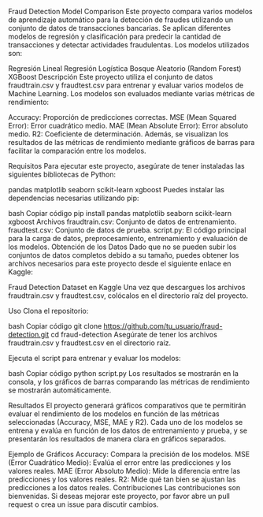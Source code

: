Fraud Detection Model Comparison
Este proyecto compara varios modelos de aprendizaje automático para la detección de fraudes utilizando un conjunto de datos de transacciones bancarias. Se aplican diferentes modelos de regresión y clasificación para predecir la cantidad de transacciones y detectar actividades fraudulentas. Los modelos utilizados son:

Regresión Lineal
Regresión Logística
Bosque Aleatorio (Random Forest)
XGBoost
Descripción
Este proyecto utiliza el conjunto de datos fraudtrain.csv y fraudtest.csv para entrenar y evaluar varios modelos de Machine Learning. Los modelos son evaluados mediante varias métricas de rendimiento:

Accuracy: Proporción de predicciones correctas.
MSE (Mean Squared Error): Error cuadrático medio.
MAE (Mean Absolute Error): Error absoluto medio.
R2: Coeficiente de determinación.
Además, se visualizan los resultados de las métricas de rendimiento mediante gráficos de barras para facilitar la comparación entre los modelos.

Requisitos
Para ejecutar este proyecto, asegúrate de tener instaladas las siguientes bibliotecas de Python:

pandas
matplotlib
seaborn
scikit-learn
xgboost
Puedes instalar las dependencias necesarias utilizando pip:

bash
Copiar código
pip install pandas matplotlib seaborn scikit-learn xgboost
Archivos
fraudtrain.csv: Conjunto de datos de entrenamiento.
fraudtest.csv: Conjunto de datos de prueba.
script.py: El código principal para la carga de datos, preprocesamiento, entrenamiento y evaluación de los modelos.
Obtención de los Datos
Dado que no se pueden subir los conjuntos de datos completos debido a su tamaño, puedes obtener los archivos necesarios para este proyecto desde el siguiente enlace en Kaggle:

Fraud Detection Dataset en Kaggle
Una vez que descargues los archivos fraudtrain.csv y fraudtest.csv, colócalos en el directorio raíz del proyecto.

Uso
Clona el repositorio:

bash
Copiar código
git clone https://github.com/tu_usuario/fraud-detection.git
cd fraud-detection
Asegúrate de tener los archivos fraudtrain.csv y fraudtest.csv en el directorio raíz.

Ejecuta el script para entrenar y evaluar los modelos:

bash
Copiar código
python script.py
Los resultados se mostrarán en la consola, y los gráficos de barras comparando las métricas de rendimiento se mostrarán automáticamente.

Resultados
El proyecto generará gráficos comparativos que te permitirán evaluar el rendimiento de los modelos en función de las métricas seleccionadas (Accuracy, MSE, MAE y R2). Cada uno de los modelos se entrena y evalúa en función de los datos de entrenamiento y prueba, y se presentarán los resultados de manera clara en gráficos separados.

Ejemplo de Gráficos
Accuracy: Compara la precisión de los modelos.
MSE (Error Cuadrático Medio): Evalúa el error entre las predicciones y los valores reales.
MAE (Error Absoluto Medio): Mide la diferencia entre las predicciones y los valores reales.
R2: Mide qué tan bien se ajustan las predicciones a los datos reales.
Contribuciones
Las contribuciones son bienvenidas. Si deseas mejorar este proyecto, por favor abre un pull request o crea un issue para discutir cambios.
